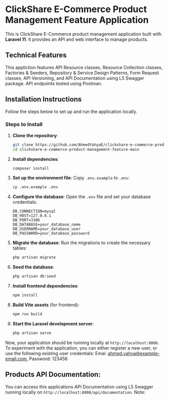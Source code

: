 # ClickShare E-Commerce Product Management Feature Application

This is ClickShare E-Commerce product management application built with **Laravel 11**. It provides an API and web interface to manage products.


## Technical Features

This appliction features API Resource classes, Resource Collection classes, Factories & Seeders, Repository & Service Design Patterns, Form Request classes, API Versioning, and API Documentation using L5 Swagger package.
API endpoints tested using Postman.


## Installation Instructions

Follow the steps below to set up and run the application locally.


### Steps to Install

1. **Clone the repository**:
    ```bash
    git clone https://github.com/AhmedYahyaE/clickshare-e-commerce-product-management-feature.git
    cd clickshare-e-commerce-product-management-feature-main
    ```

2. **Install dependencies**:
    ```bash
    composer install
    ```

3. **Set up the environment file**:
    Copy `.env.example` to `.env`:
    ```bash
    cp .env.example .env
    ```

4. **Configure the database**:
    Open the `.env` file and set your database credentials:
    ```env
    DB_CONNECTION=mysql
    DB_HOST=127.0.0.1
    DB_PORT=3306
    DB_DATABASE=your_database_name
    DB_USERNAME=your_database_user
    DB_PASSWORD=your_database_password
    ```

5. **Migrate the database**:
    Run the migrations to create the necessary tables:
    ```bash
    php artisan migrate
    ```

6. **Seed the database**:
    ```bash
    php artisan db:seed
    ```

7. **Install frontend dependencies**:
    ```bash
    npm install
    ```

8. **Build Vite assets** (for frontend):
    ```bash
    npm run build
    ```

9. **Start the Laravel development server**:
    ```bash
    php artisan serve
    ```

Now, your application should be running locally at `http://localhost:8000`. To experiment with the application, you can either register a new user, or use the following existing user credentials: Emai: ahmed.yahya@example-email.com, Password: 123456

## Products API Documentation:

You can access this applications API Documentation using L5 Swagger running locally on `http://localhost:8000/api/documentation`.
Note:
